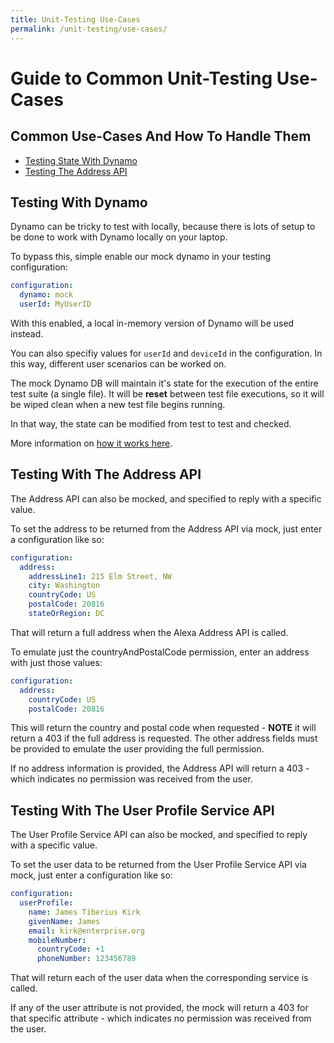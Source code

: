 ```yaml
---
title: Unit-Testing Use-Cases
permalink: /unit-testing/use-cases/
---
```


# Guide to Common Unit-Testing Use-Cases

## Common Use-Cases And How To Handle Them

* [Testing State With Dynamo](#testing-with-dynamo)
* [Testing The Address API](#testing-with-the-address-api)

## Testing With Dynamo
Dynamo can be tricky to test with locally, because there is lots of setup to be done to work with Dynamo locally on your laptop.

To bypass this, simple enable our mock dynamo in your testing configuration:
```yml
configuration:
  dynamo: mock
  userId: MyUserID
```

With this enabled, a local in-memory version of Dynamo will be used instead.

You can also specifiy values for `userId` and `deviceId` in the configuration.
In this way, different user scenarios can be worked on.

The mock Dynamo DB will maintain it's state for the execution of the entire test suite (a single file).
It will be **reset** between test file executions, so it will be wiped clean when a new test file begins running.

In that way, the state can be modified from test to test and checked.

More information on [how it works here](https://github.com/bespoken/virtual-alexa/blob/master/docs/Externals.md#dynamodb).

## Testing With The Address API
The Address API can also be mocked, and specified to reply with a specific value.

To set the address to be returned from the Address API via mock, just enter a configuration like so:
```yml
configuration:
  address:
    addressLine1: 215 Elm Street, NW
    city: Washington
    countryCode: US
    postalCode: 20816
    stateOrRegion: DC
```

That will return a full address when the Alexa Address API is called.

To emulate just the countryAndPostalCode permission, enter an address with just those values:
```yml
configuration:
  address:
    countryCode: US
    postalCode: 20816
```

This will return the country and postal code when requested - **NOTE** it will return a 403 if the full address is requested. The other address fields must be provided to emulate the user providing the full permission.

If no address information is provided, the Address API will return a 403 - which indicates no permission was received from the user.

## Testing With The User Profile Service API
The User Profile Service API can also be mocked, and specified to reply with a specific value.

To set the user data to be returned from the User Profile Service API via mock, just enter a configuration like so:
```yml
configuration:
  userProfile:
    name: James Tiberius Kirk
    givenName: James
    email: kirk@enterprise.org
    mobileNumber:
      countryCode: +1
      phoneNumber: 123456789
```

That will return each of the user data when the corresponding service is called.

If any of the user attribute is not provided, the mock will return a 403 for that specific attribute - which indicates no permission was received from the user.

